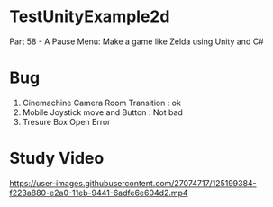 # TestUnityExample2d

Part 58 - A Pause Menu: Make a game like Zelda using Unity and C#

# Bug
1. Cinemachine Camera Room Transition : ok
2. Mobile Joystick move and Button : Not bad
3. Tresure Box Open Error

# Study Video


https://user-images.githubusercontent.com/27074717/125199384-f223a880-e2a0-11eb-9441-6adfe6e604d2.mp4

